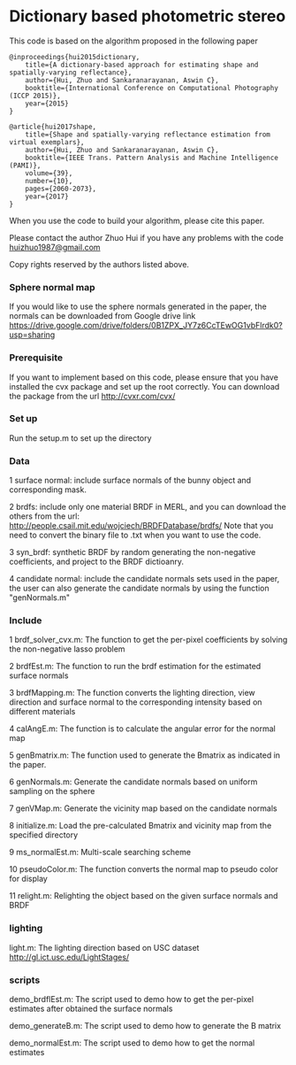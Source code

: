 # Dictionary based photometric stereo
This code is based on the algorithm proposed in the following paper

    @inproceedings{hui2015dictionary,
	  	title={A dictionary-based approach for estimating shape and spatially-varying reflectance},
	  	author={Hui, Zhuo and Sankaranarayanan, Aswin C},
	  	booktitle={International Conference on Computational Photography (ICCP 2015)},
	  	year={2015}
	}

    @article{hui2017shape,
	  	title={Shape and spatially-varying reflectance estimation from virtual exemplars},
	  	author={Hui, Zhuo and Sankaranarayanan, Aswin C},
	  	booktitle={IEEE Trans. Pattern Analysis and Machine Intelligence (PAMI)},
	  	volume={39},
		number={10},
		pages={2060-2073},
		year={2017}
	}
	

When you use the code to build your algorithm, please cite this paper. 

Please contact the author Zhuo Hui if you have any problems with the code
huizhuo1987@gmail.com

Copy rights reserved by the authors listed above.

### Sphere normal map
 If you would like to use the sphere normals generated in the paper, the normals can be downloaded from Google drive link
https://drive.google.com/drive/folders/0B1ZPX_JY7z6CcTEwOG1vbFlrdk0?usp=sharing

### Prerequisite
 If you want to implement based on this code, please ensure that you have installed the cvx package and set up the root
 correctly. 
 You can download the package from the url http://cvxr.com/cvx/

### Set up
  Run the setup.m to set up the directory 

### Data
  1 surface normal:   include surface normals of the bunny object and corresponding mask. 
  
  2 brdfs:            include only one material BRDF in MERL, and you can download the others from the url:
                      http://people.csail.mit.edu/wojciech/BRDFDatabase/brdfs/
                      Note that you need to convert the binary file to .txt when you want to use the code. 
  
  3 syn_brdf:         synthetic BRDF by random generating the non-negative coefficients, and project to the BRDF dictioanry. 
  
  4 candidate normal: include the candidate normals sets used in the paper, the user can also generate the candidate
		      normals by using the function "genNormals.m"	

### Include
  1 brdf_solver_cvx.m: The function to get the per-pixel coefficients by solving the non-negative lasso problem
  
  2 brdfEst.m:         The function to run the brdf estimation for the estimated surface normals
  
  3 brdfMapping.m:     The function converts the lighting direction, view direction and surface normal to the corresponding 
		       intensity based on different materials
  
  4 calAngE.m:         The function is to calculate the angular error for the normal map
    

  5 genBmatrix.m:      The function used to generate the Bmatrix as indicated in the paper. 
  
  6 genNormals.m:      Generate the candidate normals based on uniform sampling on the sphere
  
  7 genVMap.m:         Generate the vicinity map based on the candidate normals 

  8 initialize.m:      Load the pre-calculated Bmatrix and vicinity map from the specified directory
  
  9 ms_normalEst.m:    Multi-scale searching scheme 
  
  10 pseudoColor.m:    The function converts the normal map to pseudo color for display 
  
  11 relight.m:        Relighting the object based on the given surface normals and BRDF

   
### lighting
  light.m:             The lighting direction based on USC dataset
					   http://gl.ict.usc.edu/LightStages/
 
### scripts
  demo_brdflEst.m:     The script used to demo how to get the per-pixel estimates after obtained the surface normals
  
  demo_generateB.m:    The script used to demo how to generate the B matrix
  
  demo_normalEst.m:    The script used to demo how to get the normal estimates
 

